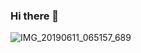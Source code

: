 ### Hi there 👋

![IMG_20190611_065157_689](https://user-images.githubusercontent.com/56018884/185181688-4557dacc-8c89-4606-af0b-913b187201a6.jpg)








<!--
**JefferyCoen/JefferyCoen** is a ✨ _special_ ✨ repository because its `README.md` (this file) appears on your GitHub profile.

Here are some ideas to get you started:

- 🔭 I’m currently working on ...
- 🌱 I’m currently learning ...
- 👯 I’m looking to collaborate on ...
- 🤔 I’m looking for help with ...
- 💬 Ask me about ...
- 📫 How to reach me: ...
- 😄 Pronouns: ...
- ⚡ Fun fact: ...
-->
